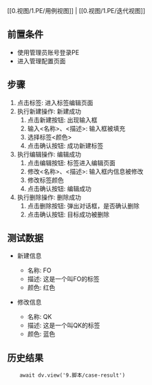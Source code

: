 [[0.视图/1.PE/用例视图]] | [[0.视图/1.PE/迭代视图]]

## 前置条件

- 使用管理员账号登录PE
- 进入管理配置页面

## 步骤

1. 点击标签: 进入标签编辑页面
2. 执行新建操作: 新建成功
	1. 点击新建按钮: 出现输入框
	2. 输入<名称>、<描述>: 输入框被填充
	3. 选择标签<颜色>
	4. 点击确认按钮: 成功新建标签
3. 执行编辑操作: 编辑成功
	1. 点击编辑按钮: 标签进入编辑页面
	2. 修改<名称>、<描述>: 输入框内信息被修改
	3. 修改标签颜色
	4. 点击确认按钮: 编辑成功
4. 执行删除操作: 删除成功
	1. 点击删除按钮: 弹出对话框，是否确认删除
	2. 点击确认按钮: 目标成功被删除

## 测试数据

- 新建信息
	- 名称: FO
	- 描述: 这是一个叫FO的标签
	- 颜色: 红色

- 修改信息
	- 名称: QK
	- 描述: 这是一个叫QK的标签
	- 颜色: 蓝色

## 历史结果

```dataviewjs
    await dv.view('9.脚本/case-result')
```
